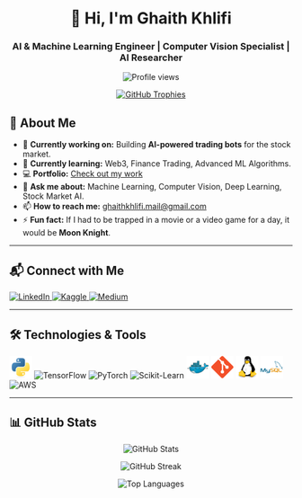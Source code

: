 <h1 align="center">👋 Hi, I'm Ghaith Khlifi</h1>
<h3 align="center">AI & Machine Learning Engineer | Computer Vision Specialist | AI Researcher</h3>

<p align="center">
  <img src="https://komarev.com/ghpvc/?username=ghaith-khlifi&label=Profile%20views&color=0e75b6&style=flat" alt="Profile views" />
</p>

<p align="center">
  <a href="https://github.com/ryo-ma/github-profile-trophy">
    <img src="https://github-profile-trophy.vercel.app/?username=ghaith-khlifi&theme=darkhub&margin-w=5&margin-h=5" alt="GitHub Trophies" />
  </a>
</p>

## 🚀 About Me
- 🔭 **Currently working on:** Building **AI-powered trading bots** for the stock market.  
- 🌱 **Currently learning:** Web3, Finance Trading, Advanced ML Algorithms.  
- 💻 **Portfolio:** [Check out my work]((https://ghaithkhlifi.site/))  
- 💬 **Ask me about:** Machine Learning, Computer Vision, Deep Learning, Stock Market AI.  
- 📫 **How to reach me:** ghaithkhlifi.mail@gmail.com  
- ⚡ **Fun fact:** If I had to be trapped in a movie or a video game for a day, it would be **Moon Knight**.  

---

## 📬 Connect with Me  
<p align="left">
  <a href="https://linkedin.com/in/ghaith-khlifi" target="_blank">
    <img src="https://raw.githubusercontent.com/rahuldkjain/github-profile-readme-generator/master/src/images/icons/Social/linked-in-alt.svg" alt="LinkedIn" height="30" width="40" />
  </a>
  <a href="https://kaggle.com/ghaithkhlifi" target="_blank">
    <img src="https://raw.githubusercontent.com/rahuldkjain/github-profile-readme-generator/master/src/images/icons/Social/kaggle.svg" alt="Kaggle" height="30" width="40" />
  </a>
  <a href="https://medium.com/@ghaith.khlifi05" target="_blank">
    <img src="https://raw.githubusercontent.com/rahuldkjain/github-profile-readme-generator/master/src/images/icons/Social/medium.svg" alt="Medium" height="30" width="40" />
  </a>
</p>

---

## 🛠️ Technologies & Tools  
<p align="left">
  <img src="https://raw.githubusercontent.com/devicons/devicon/master/icons/python/python-original.svg" alt="Python" width="40" height="40"/> 
  <img src="https://www.vectorlogo.zone/logos/tensorflow/tensorflow-icon.svg" alt="TensorFlow" width="40" height="40"/> 
  <img src="https://www.vectorlogo.zone/logos/pytorch/pytorch-icon.svg" alt="PyTorch" width="40" height="40"/> 
  <img src="https://upload.wikimedia.org/wikipedia/commons/0/05/Scikit_learn_logo_small.svg" alt="Scikit-Learn" width="40" height="40"/> 
  <img src="https://raw.githubusercontent.com/devicons/devicon/master/icons/docker/docker-original.svg" alt="Docker" width="40" height="40"/> 
  <img src="https://raw.githubusercontent.com/devicons/devicon/master/icons/git/git-original.svg" alt="Git" width="40" height="40"/> 
  <img src="https://raw.githubusercontent.com/devicons/devicon/master/icons/linux/linux-original.svg" alt="Linux" width="40" height="40"/> 
  <img src="https://raw.githubusercontent.com/devicons/devicon/master/icons/mysql/mysql-original-wordmark.svg" alt="MySQL" width="40" height="40"/> 
  <img src="https://www.vectorlogo.zone/logos/amazon_aws/amazon_aws-icon.svg" alt="AWS" width="40" height="40"/> 
</p>

---

## 📊 GitHub Stats  
<p align="center">
  <img src="https://github-readme-stats.vercel.app/api?username=ghaith-khlifi&show_icons=true&theme=radical" alt="GitHub Stats" />
</p>

<p align="center">
  <img src="https://github-readme-streak-stats.herokuapp.com/?user=ghaith-khlifi&theme=radical" alt="GitHub Streak" />
</p>

<p align="center">
  <img src="https://github-readme-stats.vercel.app/api/top-langs/?username=ghaith-khlifi&layout=compact&theme=radical" alt="Top Languages" />
</p>
